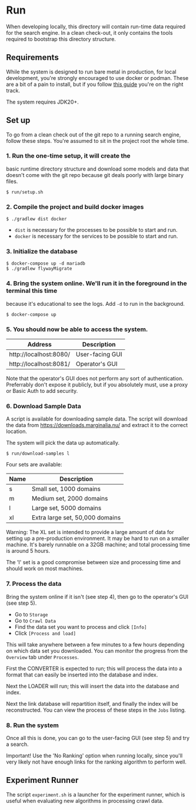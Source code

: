 # Run

When developing locally, this directory will contain run-time data required for
the search engine. In a clean check-out, it only contains the tools required to 
bootstrap this directory structure.

## Requirements

While the system is designed to run bare metal in production,
for local development, you're strongly encouraged to use docker
or podman. These are a bit of a pain to install, but if you follow
[this guide](https://docs.docker.com/engine/install/ubuntu/#install-using-the-repository) 
you're on the right track.

The system requires JDK20+.

## Set up
To go from a clean check out of the git repo to a running search engine,
follow these steps. You're assumed to sit in the project root the whole time.

### 1. Run the one-time setup, it will create the
basic runtime directory structure and download some models and data that doesn't
come with the git repo because git deals poorly with large binary files.

```
$ run/setup.sh
```

### 2. Compile the project and build docker images

```
$ ./gradlew dist docker
```

* `dist` is necessary for the processes to be possible to start and run.
* `docker` is necessary for the services to be possible to start and run.

### 3. Initialize the database
```
$ docker-compose up -d mariadb
$ ./gradlew flywayMigrate
```

### 4. Bring the system online. We'll run it in the foreground in the terminal this time
because it's educational to see the logs. Add `-d` to run in the background.

```
$ docker-compose up
```

### 5. You should now be able to access the system.

| Address                 | Description      |
|-------------------------|------------------|
| http://localhost:8080/ | User-facing GUI  |
| http://localhost:8081/ | Operator's GUI   |

Note that the operator's GUI does not perform any sort of authentication.  Preferrably don't expose it publicly, but if you absolutely must, use a proxy or Basic Auth to add security.

### 6. Download Sample Data

A script is available for downloading sample data. The script will download the
data from https://downloads.marginalia.nu/ and extract it to the correct location.

The system will pick the data up automatically.

```shell
$ run/download-samples l
```

Four sets are available:

| Name | Description                     |
|------|---------------------------------|
| s    | Small set, 1000 domains         |
| m    | Medium set, 2000 domains        |
| l    | Large set, 5000 domains         |
| xl   | Extra large set, 50,000 domains |

Warning: The XL set is intended to provide a large amount of data for 
setting up a pre-production environment. It may be hard to run on a smaller
machine.  It's barely runnable on a 32GB machine; and total processing time
is around 5 hours.

The 'l' set is a good compromise between size and processing time and should
work on most machines.

### 7. Process the data

Bring the system online if it isn't (see step 4), then go to the operator's
GUI (see step 5).  

* Go to `Storage`
* Go to `Crawl Data`
* Find the data set you want to process and click `[Info]`
* Click `[Process and load]`

This will take anywhere between a few minutes to a few hours depending on which
data set you downloaded.  You can monitor the progress from the `Overview` tab
under `Processes`.

First the CONVERTER is expected to run; this will process the data into a format 
that can easily be inserted into the database and index.

Next the LOADER will run; this will insert the data into the database and index.

Next the link database will repartition itself, and finally the index will be
reconstructed.  You can view the process of these steps in the `Jobs` listing.

### 8. Run the system

Once all this is done, you can go to the user-facing GUI (see step 5) and try
a search.  

Important! Use the 'No Ranking' option when running locally, since you'll very
likely not have enough links for the ranking algorithm to perform well.

## Experiment Runner

The script `experiment.sh` is a launcher for the experiment runner, which is useful when 
evaluating new algorithms in processing crawl data. 
